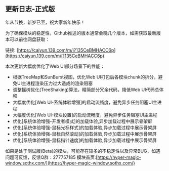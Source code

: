 ## 更新日志-正式版

年从节换，新岁已至，祝大家新年快乐！

为了确保模块的稳定性，Github推送的版本通常会晚几个版本，如需获取最新版本可以前往网盘获取：

链接: [https://caiyun.139.com/m/i?135CeBMHACC6p](https://caiyun.139.com/m/i?135CeBMHACC6p)

本次更新大幅度优化了Web UI部分场景下的性能：
- 根据TreeMap和SunBurst视图，优化Web UI打包后各模块chunk的拆分，避免UI主进程渲染压力过大造成的渲染阻塞
- 调整摇树优化(TreeShaking)算法，精简部分冗余代码，降低Web UI代码总体积
- 大幅度优化[Web UI-系统体验增强]的启动流畅度，避免异步任务阻塞UI主进程
- 大幅度优化[Web UI-模块设置]的启动流畅度，避免异步任务阻塞UI主进程
- 优化[系统体验增强-开发者模式]的加载体验,异步加载过程中展示骨架屏
- 优化[系统体验增强-鼠标光标样式]的加载体验,异步加载过程中展示骨架屏
- 优化[系统体验增强-鼠标自然滚动]的加载体验,异步加载过程中展示骨架屏
- 优化[系统体验增强-鼠标指针速度]的加载体验,异步加载过程中展示骨架屏

如果是处于测试版(Beta)的模块，可能存在较多的不稳定性以及异常BUG，如遇问题可反馈，反馈Q群：277757185
模块首页:[https://hyper-magic-window.sothx.com/](https://hyper-magic-window.sothx.com/)